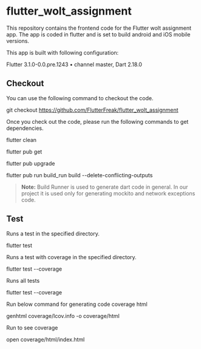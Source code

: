 # flutter_wolt_assignment
This repository contains the frontend code for the Flutter wolt  assignment app. The app is coded in flutter and is set to build android and iOS mobile versions.

This app is built with following configuration: 

Flutter 3.1.0-0.0.pre.1243 • channel master,
Dart 2.18.0

## Checkout
You can use the following command to checkout the code.

git checkout https://github.com/FlutterFreak/flutter_wolt_assignment

Once you check out the code, please run the following commands to get dependencies.

flutter clean

flutter pub get

flutter pub upgrade

flutter pub run build_run build --delete-conflicting-outputs

> **Note:** Build Runner is used to generate dart code in general. In our project it is used only for generating mockito and network exceptions code.

## Test
Runs a test in the specified directory.

flutter test <test-file-dir>

Runs a test with coverage in the specified directory.

flutter test --coverage <test-file-dir>

Runs all tests

flutter test --coverage

Run below command for generating code coverage html

genhtml coverage/lcov.info -o coverage/html

Run to see coverage 

open coverage/html/index.html

